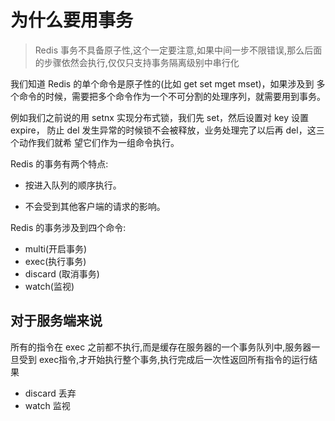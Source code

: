 # 为什么要用事务

> Redis 事务不具备原子性,这个一定要注意,如果中间一步不限错误,那么后面的步骤依然会执行,仅仅只支持事务隔离级别中串行化

我们知道 Redis 的单个命令是原子性的(比如 get set mget mset)，如果涉及到 多个命令的时候，需要把多个命令作为一个不可分割的处理序列，就需要用到事务。

例如我们之前说的用 setnx 实现分布式锁，我们先 set，然后设置对 key 设置 expire， 防止 del 发生异常的时候锁不会被释放，业务处理完了以后再 del，这三个动作我们就希 望它们作为一组命令执行。

Redis 的事务有两个特点: 

- 按进入队列的顺序执行。

- 不会受到其他客户端的请求的影响。

Redis 的事务涉及到四个命令:

- multi(开启事务)
- exec(执行事务)
- discard (取消事务)
- watch(监视)

##  对于服务端来说

所有的指令在 exec 之前都不执行,而是缓存在服务器的一个事务队列中,服务器一旦受到 exec指令,才开始执行整个事务,执行完成后一次性返回所有指令的运行结果

- discard 丢弃
- watch 监视

